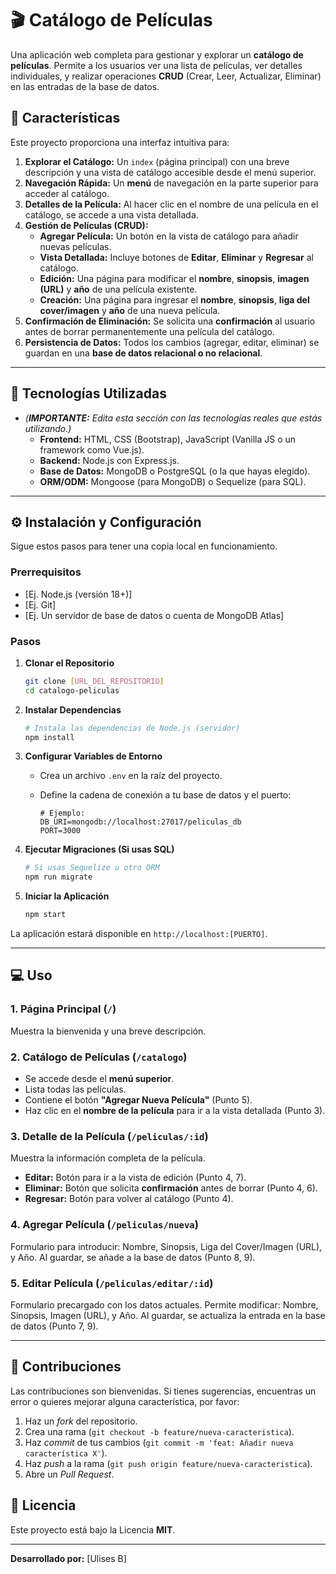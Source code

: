 # 🎬 Catálogo de Películas

Una aplicación web completa para gestionar y explorar un **catálogo de películas**. Permite a los usuarios ver una lista de películas, ver detalles individuales, y realizar operaciones **CRUD** (Crear, Leer, Actualizar, Eliminar) en las entradas de la base de datos.

## 🌟 Características

Este proyecto proporciona una interfaz intuitiva para:

1.  **Explorar el Catálogo:** Un `index` (página principal) con una breve descripción y una vista de catálogo accesible desde el menú superior.
2.  **Navegación Rápida:** Un **menú** de navegación en la parte superior para acceder al catálogo.
3.  **Detalles de la Película:** Al hacer clic en el nombre de una película en el catálogo, se accede a una vista detallada.
4.  **Gestión de Películas (CRUD):**
    * **Agregar Película:** Un botón en la vista de catálogo para añadir nuevas películas.
    * **Vista Detallada:** Incluye botones de **Editar**, **Eliminar** y **Regresar** al catálogo.
    * **Edición:** Una página para modificar el **nombre**, **sinopsis**, **imagen (URL)** y **año** de una película existente.
    * **Creación:** Una página para ingresar el **nombre**, **sinopsis**, **liga del cover/imagen** y **año** de una nueva película.
5.  **Confirmación de Eliminación:** Se solicita una **confirmación** al usuario antes de borrar permanentemente una película del catálogo.
6.  **Persistencia de Datos:** Todos los cambios (agregar, editar, eliminar) se guardan en una **base de datos relacional o no relacional**.

***

## 🚀 Tecnologías Utilizadas

* *(**IMPORTANTE:** Edita esta sección con las tecnologías reales que estás utilizando.)*
    * **Frontend:** HTML, CSS (Bootstrap), JavaScript (Vanilla JS o un framework como Vue.js).
    * **Backend:** Node.js con Express.js.
    * **Base de Datos:** MongoDB o PostgreSQL (o la que hayas elegido).
    * **ORM/ODM:** Mongoose (para MongoDB) o Sequelize (para SQL).

***

## ⚙️ Instalación y Configuración

Sigue estos pasos para tener una copia local en funcionamiento.

### Prerrequisitos

* [Ej. Node.js (versión 18+)]
* [Ej. Git]
* [Ej. Un servidor de base de datos o cuenta de MongoDB Atlas]

### Pasos

1.  **Clonar el Repositorio**
    ```bash
    git clone [URL_DEL_REPOSITORIO]
    cd catalogo-peliculas
    ```
2.  **Instalar Dependencias**
    ```bash
    # Instala las dependencias de Node.js (servidor)
    npm install
    ```
3.  **Configurar Variables de Entorno**
    * Crea un archivo `.env` en la raíz del proyecto.
    * Define la cadena de conexión a tu base de datos y el puerto:

        ```
        # Ejemplo:
        DB_URI=mongodb://localhost:27017/peliculas_db
        PORT=3000
        ```
4.  **Ejecutar Migraciones (Si usas SQL)**
    ```bash
    # Si usas Sequelize u otro ORM
    npm run migrate 
    ```
5.  **Iniciar la Aplicación**
    ```bash
    npm start  
    ```

La aplicación estará disponible en `http://localhost:[PUERTO]`.

***

## 💻 Uso

### 1. Página Principal (`/`)
Muestra la bienvenida y una breve descripción.

### 2. Catálogo de Películas (`/catalogo`)
* Se accede desde el **menú superior**.
* Lista todas las películas.
* Contiene el botón **"Agregar Nueva Película"** (Punto 5).
* Haz clic en el **nombre de la película** para ir a la vista detallada (Punto 3).

### 3. Detalle de la Película (`/peliculas/:id`)
Muestra la información completa de la película.
* **Editar:** Botón para ir a la vista de edición (Punto 4, 7).
* **Eliminar:** Botón que solicita **confirmación** antes de borrar (Punto 4, 6).
* **Regresar:** Botón para volver al catálogo (Punto 4).

### 4. Agregar Película (`/peliculas/nueva`)
Formulario para introducir: Nombre, Sinopsis, Liga del Cover/Imagen (URL), y Año. Al guardar, se añade a la base de datos (Punto 8, 9).

### 5. Editar Película (`/peliculas/editar/:id`)
Formulario precargado con los datos actuales. Permite modificar: Nombre, Sinopsis, Imagen (URL), y Año. Al guardar, se actualiza la entrada en la base de datos (Punto 7, 9).

***

## 🤝 Contribuciones

Las contribuciones son bienvenidas. Si tienes sugerencias, encuentras un error o quieres mejorar alguna característica, por favor:
1.  Haz un *fork* del repositorio.
2.  Crea una rama (`git checkout -b feature/nueva-caracteristica`).
3.  Haz *commit* de tus cambios (`git commit -m 'feat: Añadir nueva característica X'`).
4.  Haz *push* a la rama (`git push origin feature/nueva-caracteristica`).
5.  Abre un *Pull Request*.

## 📜 Licencia

Este proyecto está bajo la Licencia **MIT**.

---
**Desarrollado por:** [Ulises B]
